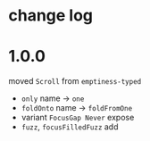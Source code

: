 # change log

# 1.0.0
moved `Scroll` from `emptiness-typed`

  - `only` name → `one`
  - `foldOnto` name → `foldFromOne`
  - variant `FocusGap Never` expose
  - `fuzz`, `focusFilledFuzz` add
